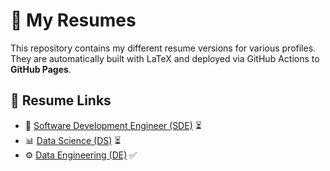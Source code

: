 # 📄 My Resumes

This repository contains my different resume versions for various profiles.  
They are automatically built with LaTeX and deployed via GitHub Actions to **GitHub Pages**.

## 🔗 Resume Links

- 🚀 [Software Development Engineer (SDE)](https://shyammvm.github.io/Resume/sde.pdf) ⏳
- 📊 [Data Science (DS)](https://shyammvm.github.io/Resume/ds.pdf) ⏳
- ⚙️ [Data Engineering (DE)](https://shyammvm.github.io/Resume/de.pdf) ✅

